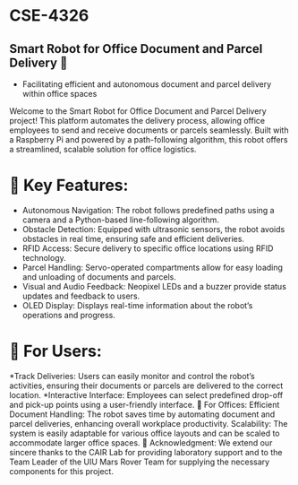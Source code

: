 # CSE-4326

## Smart Robot for Office Document and Parcel Delivery 🌟
* Facilitating efficient and autonomous document and parcel delivery within office spaces

Welcome to the Smart Robot for Office Document and Parcel Delivery project! This platform automates the delivery process, allowing office employees to send and receive documents or parcels seamlessly. Built with a Raspberry Pi and powered by a path-following algorithm, this robot offers a streamlined, scalable solution for office logistics.

# 🚀 Key Features:
* Autonomous Navigation: The robot follows predefined paths using a camera and a Python-based line-following algorithm.
* Obstacle Detection: Equipped with ultrasonic sensors, the robot avoids obstacles in real time, ensuring safe and efficient deliveries.
* RFID Access: Secure delivery to specific office locations using RFID technology.
* Parcel Handling: Servo-operated compartments allow for easy loading and unloading of documents and parcels.
* Visual and Audio Feedback: Neopixel LEDs and a buzzer provide status updates and feedback to users.
* OLED Display: Displays real-time information about the robot’s operations and progress.

# 🤝 For Users:
*Track Deliveries: Users can easily monitor and control the robot’s activities, ensuring their documents or parcels are delivered to the correct location.
*Interactive Interface: Employees can select predefined drop-off and pick-up points using a user-friendly interface.
🏢 For Offices:
Efficient Document Handling: The robot saves time by automating document and parcel deliveries, enhancing overall workplace productivity.
Scalability: The system is easily adaptable for various office layouts and can be scaled to accommodate larger office spaces.
📜 Acknowledgment:
We extend our sincere thanks to the CAIR Lab for providing laboratory support and to the Team Leader of the UIU Mars Rover Team for supplying the necessary components for this project.

